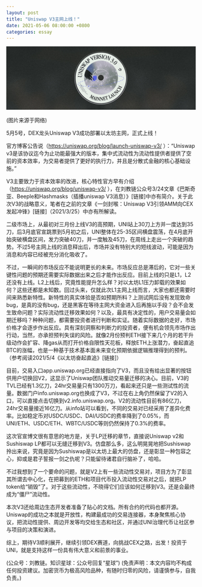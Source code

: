 ```yaml
---
layout: post
title: "Uniswap V3主网上线！"
date: 2021-05-06 08:00:00 +0800
categories: essay
---
```


![](/images/2021/20210506.jpg)

(图片来源于网络)

5月5号，DEX龙头Uniswap V3成功部署以太坊主网，正式上线！

官方博客公告说（https://uniswap.org/blog/launch-uniswap-v3/ ）：“Uniswap v3是该协议迄今为止功能最强大的版本，集中式流动性为流动性提供者提供了空前的资本效率，为交易者提供了更好的执行力，并且是分散式金融的核心基础设施。”

V3主要致力于资本效率的改进，核心特性官方早有介绍（https://uniswap.org/blog/uniswap-v3/ ），在刘教链公众号3/24文章《巴斯奇亚、Beeple和Hashmasks（插播uniswap V3消息）》[链接]中亦有简介。关于此次V3的战略意义，笔者在之前的文章《一剑封喉：Uniswap V3引领AMM向CEX发起冲锋》[链接]（2021/3/25）中亦有所解读。

二级市场上，从最初对三月份上线V3的高预期，UNI站上30刀上方并一度达到35刀，后3月底官宣跳票到5月初之后，UNI整体在25-35区间横盘震荡，在4月底开始突破横盘区间，发力突破40刀，并一度触及45刀，在周线上走出一个突破的趋势。不过5号主网上线的消息释出后，市场并没有特别大的短线波动，可能是因为消息和内容已经被充分消化吸收了。

不过，一瞬间的市场反应不能说明更长的未来。市场反应总是滞后的，它对一些关键性问题的预期还需要实际数据出来之后才能作出反应。目前上线的只是L1，L2还没有上线。L2上线后，究竟性能提升怎么样？对以太坊L1压力卸载的效果如何？这些还都是未知数。回过头来，仅就此次L1主网上线而言，大家也都还需要时间来熟悉新特性。新特性的真实体验是否如预期所料？上测试网后没有发现致命bug，是真的没有bug，还是黑客在等待主网大资金进入后再施以手段？会不会发生致命问题？实际流动性迁移效果如何？以及，最具有决定性的，用户交易量会如期迁移吗？种种问题，都需要投资者进行判断和实证。随着实际数据的走好，市场价格才会逐步作出反应。具有深刻洞察和判断力的投资者，便有机会领先市场作出行动，当然，亦承担预判失误的风险。就像2月份预判ETH接下来几个月的若干升级动作会扩容、降gas从而打开价格自限性天花板，释放ETH上涨潜力，奋起直追BTC的涨幅，也是一种基于技术基本面未来变化预期依据逻辑推理得到的预判。（参考阅读2021/5/4《以太坊奋起直追》[链接]）

目前，交易入口app.uniswap.org已经直接指向了V3，而且没有给出显著的按钮供用户切换回V2，这显示了Uniswap团队推动交易量迁移的决心。目前，V3的TVL已经有1.3亿刀，24hr交易量只有1300万刀，看起来还只是一些测试性的流量。数据门户info.uniswap.org也换成了V3，不过在右上角仍然保留了V2的入口，可以直接点击切换到v2.info.uniswap.org。V2的流动性目前有86亿刀，24hr交易量接近16亿刀。从info站可以看到，不同的交易对已经采用了差异化费率。比如稳定币对USDC/USDC、DAI/USDC的费率降到了0.05%，而UNI/ETH、USDC/ETH、WBTC/USDC等则仍然保持了0.3%的费率。

这次官宣博文很有意思的地方是，关于LP迁移的章节，直接说Uniswap v2和Sushiswap LP都可以无缝迁移到V3。仿盘那么多，这么明晃晃地把Sushiswap拎出来说，究竟是因为Sushiswap是以太坊上最大的仿盘，还是彰显一种包容之心，抑或是君子誓报一剑之仇呢？只能留待诸君自行脑补了，哈哈。

不过我想到了一个要命的问题，就是V2上有一些流动性交易对，项目方为了彰显其所谓去中心化，在把募到的ETH和项目代币投入流动性交易对之后，就把LP token给“销毁”了。对于这些流动性，不晓得它们应该如何迁移到V3。还是会最终成为“僵尸”流动性。

本次V3还给周边生态开发者准备了贴心的文档。所有合约的代码也都开源。Uniswap的成功之本就是开放性，构建最成功的交易连接器，本身聚焦核心协议，把流动性提供、周边开发等均交给生态和社区，并通过UNI治理代币让社区参与项目的决策和演进。

综上，期待V3顺利展开，继续引领DEX赛道，向挑战CEX之路，出发！投资于UNI，就是支持这样一份具有伟大意义和前景的事业。

(公众号：刘教链。知识星球：公众号回复“星球”)
(免责声明：本文内容均不构成任何投资建议。加密货币为极高风险品种，有随时归零的风险，请谨慎参与，自我负责。)
